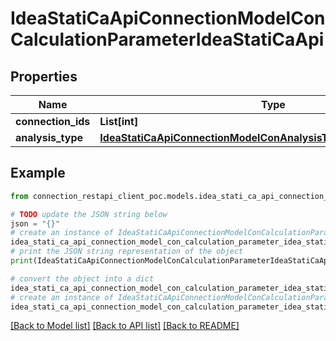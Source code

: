 # IdeaStatiCaApiConnectionModelConCalculationParameterIdeaStatiCaApi


## Properties

Name | Type | Description | Notes
------------ | ------------- | ------------- | -------------
**connection_ids** | **List[int]** |  | [optional] 
**analysis_type** | [**IdeaStatiCaApiConnectionModelConAnalysisTypeEnumIdeaStatiCaApi**](IdeaStatiCaApiConnectionModelConAnalysisTypeEnumIdeaStatiCaApi.md) |  | [optional] 

## Example

```python
from connection_restapi_client_poc.models.idea_stati_ca_api_connection_model_con_calculation_parameter_idea_stati_ca_api import IdeaStatiCaApiConnectionModelConCalculationParameterIdeaStatiCaApi

# TODO update the JSON string below
json = "{}"
# create an instance of IdeaStatiCaApiConnectionModelConCalculationParameterIdeaStatiCaApi from a JSON string
idea_stati_ca_api_connection_model_con_calculation_parameter_idea_stati_ca_api_instance = IdeaStatiCaApiConnectionModelConCalculationParameterIdeaStatiCaApi.from_json(json)
# print the JSON string representation of the object
print(IdeaStatiCaApiConnectionModelConCalculationParameterIdeaStatiCaApi.to_json())

# convert the object into a dict
idea_stati_ca_api_connection_model_con_calculation_parameter_idea_stati_ca_api_dict = idea_stati_ca_api_connection_model_con_calculation_parameter_idea_stati_ca_api_instance.to_dict()
# create an instance of IdeaStatiCaApiConnectionModelConCalculationParameterIdeaStatiCaApi from a dict
idea_stati_ca_api_connection_model_con_calculation_parameter_idea_stati_ca_api_from_dict = IdeaStatiCaApiConnectionModelConCalculationParameterIdeaStatiCaApi.from_dict(idea_stati_ca_api_connection_model_con_calculation_parameter_idea_stati_ca_api_dict)
```
[[Back to Model list]](../README.md#documentation-for-models) [[Back to API list]](../README.md#documentation-for-api-endpoints) [[Back to README]](../README.md)


